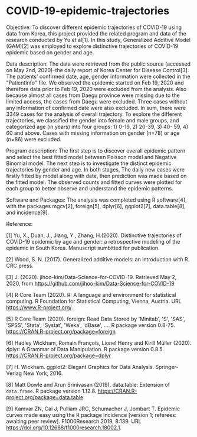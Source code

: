 # COVID-19-epidemic-trajectories
Objective: To discover different epidemic trajectories of COVID-19 using data from Korea, this project provided the related program and data of the research conducted by Yu et al[1]. In this study, Generalized Additive Model (GAM)[2] was employed to explore distinctive trajectories of COVID-19 epidemic based on gender and age.

Data description: The data were retrieved from the public source (accessed on May 2nd, 2020)–the daily report of Korea Center for Disease Control[3]. The patients' confirmed date, age, gender information were collected in the "PatientInfo" file. We observed the epidemic started on Feb 19, 2020 and therefore data prior to Feb 19, 2020 were excluded from the analysis. Also because almost all cases from Daegu province were missing due to the limited access, the cases from Daegu were excluded. Three cases without any information of confirmed date were also excluded. In sum, there were 3349 cases for the analysis of overall trajectory. To explore the different trajectories, we classified the gender into female and male groups, and categorized age (in years) into four groups: 1) 0-19, 2) 20-39, 3) 40- 59, 4) 60 and above. Cases with missing information on gender (n=78) or age (n=86) were excluded.   

Program description: The first step is to discover overall epidemic pattern and select the best fitted model between Poisson model and Negative Binomial model. The next step is to investigate the distinct epidemic trajectories by gender and age. In both stages, The daily new cases were firstly fitted by model along with date, then prediction was made based on the fitted model. The observed counts and fitted curves were plotted for each group to better observe and understand the epidemic patterns. 

Software and Packages: The analysis was completed using R software[4], with the packages mgcv[2], foreign[5], dplyr[6], ggplot2[7], data.table[8], and incidence[9].

Reference:

[1] Yu, X., Duan, J., Jiang, Y., Zhang, H.(2020). Distinctive trajectories of COVID-19 epidemic by age and gender: a retrospective
modeling of the epidemic in South Korea. Manuscript sumbitted for publication.

[2] Wood, S. N. (2017). Generalized additive models: an introduction with R. CRC press.

[3] J. (2020). jihoo-kim/Data-Science-for-COVID-19. Retrieved May 2, 2020, from https://github.com/jihoo-kim/Data-Science-for-COVID-19

[4] R Core Team (2020). R: A language and environment for statistical computing. R Foundation for Statistical Computing, Vienna, Austria. URL https://www.R-project.org/.

[5] R Core Team (2020). foreign: Read Data Stored by 'Minitab', 'S', 'SAS', 'SPSS', 'Stata', 'Systat', 'Weka', 'dBase', .... R package version 0.8-75. https://CRAN.R-project.org/package=foreign

[6] Hadley Wickham, Romain François, Lionel Henry and Kirill Müller (2020). dplyr: A Grammar of Data Manipulation. R package version 0.8.5. https://CRAN.R-project.org/package=dplyr

[7] H. Wickham. ggplot2: Elegant Graphics for Data Analysis. Springer-Verlag New York, 2016.

[8] Matt Dowle and Arun Srinivasan (2019). data.table: Extension of `data.frame`. R package version 1.12.8. https://CRAN.R-project.org/package=data.table

[9] Kamvar ZN, Cai J, Pulliam JRC, Schumacher J, Jombart T. Epidemic curves made easy using the R package incidence [version 1; referees: awaiting peer review]. F1000Research 2019, 8:139. URL https://doi.org/10.12688/f1000research.18002.1.
